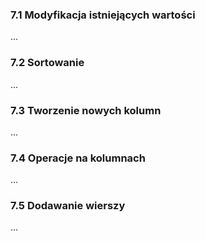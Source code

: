 ### 7.1 Modyfikacja istniejących wartości
...
### 7.2 Sortowanie
...
### 7.3 Tworzenie nowych kolumn
...
### 7.4 Operacje na kolumnach
...
### 7.5 Dodawanie wierszy
...
